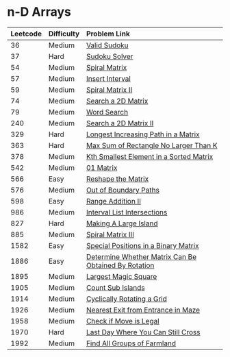 # n-D Arrays



| Leetcode | Difficulty | Problem Link |
| :--- | :--- | :--- |
| 36 | Medium | [Valid Sudoku](../difficulty-based-problem-index/leetcode-medium/leetcode-36-valid-sudoku.md) |
| 37 | Hard | [Sudoku Solver](../difficulty-based-problem-index/leetcode-hard/leetcode-37-sudoku-solver.md) |
| 54 | Medium | [Spiral Matrix](../difficulty-based-problem-index/leetcode-medium/leetcode-54-spiral-matrix.md) |
| 57 | Medium | [Insert Interval](../difficulty-based-problem-index/leetcode-medium/leetcode-57-insert-interval.md) |
| 59 | Medium | [Spiral Matrix II](../difficulty-based-problem-index/leetcode-medium/leetcode-59-spiral-matrix-ii.md) |
| 74 | Medium | [Search a 2D Matrix](../difficulty-based-problem-index/leetcode-medium/leetcode-74-search-a-2d-matrix.md) |
| 79 | Medium | [Word Search](../difficulty-based-problem-index/leetcode-medium/leetcode-79-word-search.md) |
| 240 | Medium | [Search a 2D Matrix II](../difficulty-based-problem-index/leetcode-medium/leetcode-240-search-a-2d-matrix-ii.md) |
| 329 | Hard | [Longest Increasing Path in a Matrix](../difficulty-based-problem-index/leetcode-hard/leetcode-329-longest-increasing-path-in-a-matrix.md) |
| 363 | Hard | [Max Sum of Rectangle No Larger Than K](../difficulty-based-problem-index/leetcode-hard/leetcode-363-max-sum-of-rectangle-no-larger-than-k.md) |
| 378 | Medium | [Kth Smallest Element in a Sorted Matrix](../difficulty-based-problem-index/leetcode-medium/leetcode-378-kth-smallest-element-in-a-sorted-matrix.md) |
| 542 | Medium | [01 Matrix](../difficulty-based-problem-index/leetcode-medium/leetcode-542-01-matrix.md) |
| 566 | Easy | [Reshape the Matrix](../difficulty-based-problem-index/leetcode-easy/leetcode-566-reshape-the-matrix.md) |
| 576 | Medium | [Out of Boundary Paths](../difficulty-based-problem-index/leetcode-medium/leetcode-576-out-of-boundary-paths.md) |
| 598 | Easy | [Range Addition II](../difficulty-based-problem-index/leetcode-easy/leetcode-598-range-addition-ii.md) |
| 986 | Medium | [Interval List Intersections](../difficulty-based-problem-index/leetcode-medium/leetcode-986-interval-list-intersections.md) |
| 827 | Hard | [Making A Large Island](../difficulty-based-problem-index/leetcode-hard/leetcode-827-making-a-large-island.md) |
| 885 | Medium | [Spiral Matrix III](../difficulty-based-problem-index/leetcode-medium/leetcode-885-spiral-matrix-iii.md) |
| 1582 | Easy | [Special Positions in a Binary Matrix](../difficulty-based-problem-index/leetcode-easy/leetcode-1582-special-positions-in-a-binary-matrix.md) |
| 1886 | Easy | [Determine Whether Matrix Can Be Obtained By Rotation](../difficulty-based-problem-index/leetcode-easy/leetcode-1886-determine-whether-matrix-can-be-obtained-by-rotation.md) |
| 1895 | Medium | [Largest Magic Square](../difficulty-based-problem-index/leetcode-medium/leetcode-1895-largest-magic-square.md) |
| 1905 | Medium | [Count Sub Islands](../difficulty-based-problem-index/leetcode-medium/leetcode-1905-count-sub-islands.md) |
| 1914 | Medium | [Cyclically Rotating a Grid](../difficulty-based-problem-index/leetcode-medium/leetcode-1914-cyclically-rotating-a-grid.md) |
| 1926 | Medium | [Nearest Exit from Entrance in Maze](../difficulty-based-problem-index/leetcode-medium/leetcode-1926-nearest-exit-from-entrance-in-maze.md) |
| 1958 | Medium | [Check if Move is Legal](../difficulty-based-problem-index/leetcode-medium/leetcode-1958-check-if-move-is-legal.md) |
| 1970 | Hard | [Last Day Where You Can Still Cross](../difficulty-based-problem-index/leetcode-hard/leetcode-1970-last-day-where-you-can-still-cross.md) |
| 1992 | Medium | [Find All Groups of Farmland](../difficulty-based-problem-index/leetcode-medium/leetcode-1992-find-all-groups-of-farmland.md) |

